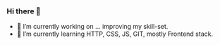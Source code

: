 ### Hi there 👋

- 🔭 I’m currently working on ... improving my skill-set.
- 🌱 I’m currently learning HTTP, CSS, JS, GIT, mostly Frontend stack.


<!--
**gmsfelix/gmsfelix** is a ✨ _special_ ✨ repository because its `README.md` (this file) appears on your GitHub profile.

Here are some ideas to get you started:

- 🔭 I’m currently working on ... improving my skill-set.
- 🌱 I’m currently learning ...
- 👯 I’m looking to collaborate on ...
- 🤔 I’m looking for help with ...
- 💬 Ask me about ...
- 📫 How to reach me: ...
- 😄 Pronouns: ...
- ⚡ Fun fact: ...
-->
